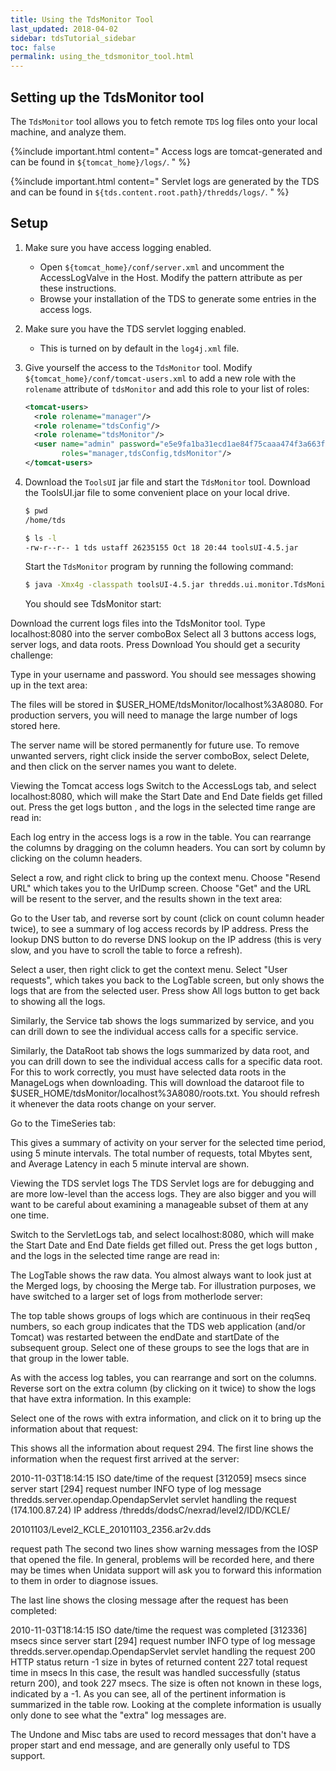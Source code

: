 ```yaml
---
title: Using the TdsMonitor Tool
last_updated: 2018-04-02
sidebar: tdsTutorial_sidebar
toc: false
permalink: using_the_tdsmonitor_tool.html
---
```


## Setting up the TdsMonitor tool

 The `TdsMonitor` tool allows you to fetch remote `TDS` log files onto your local machine, and analyze them.

{%include important.html content="
Access logs are tomcat-generated and can be found in `${tomcat_home}/logs/`.
" %}

{%include important.html content="
Servlet logs are generated by the TDS and can be found in `${tds.content.root.path}/thredds/logs/`.
" %}

## Setup

1. Make sure you have access logging enabled.
   * Open `${tomcat_home}/conf/server.xml` and uncomment the AccessLogValve in the Host.
     Modify the pattern attribute as per these instructions.
   * Browse your installation of the TDS to generate some entries in the access logs.
2. Make sure you have the TDS servlet logging enabled.
   * This is turned on by default in the `log4j.xml` file.
3. Give yourself the access to the `TdsMonitor` tool.
   Modify `${tomcat_home}/conf/tomcat-users.xml` to add a new role with the `rolename` attribute of `tdsMonitor` and add this role to your list of roles:

   ~~~xml
   <tomcat-users>      
     <role rolename="manager"/>
     <role rolename="tdsConfig"/>      
     <role rolename="tdsMonitor"/>
     <user name="admin" password="e5e9fa1ba31ecd1ae84f75caaa474f3a663f05f4"
           roles="manager,tdsConfig,tdsMonitor"/>
   </tomcat-users>
   ~~~

4. Download the `ToolsUI` jar file and start the `TdsMonitor` tool.
   Download the ToolsUI.jar file to some convenient place on your local drive.

   ~~~bash
   $ pwd
   /home/tds

   $ ls -l
   -rw-r--r-- 1 tds ustaff 26235155 Oct 18 20:44 toolsUI-4.5.jar
   ~~~

   Start the `TdsMonitor` program by running the following command:

   ~~~bash
   $ java -Xmx4g -classpath toolsUI-4.5.jar thredds.ui.monitor.TdsMonitor
   ~~~

   You should see TdsMonitor start:



Download the current logs files into the TdsMonitor tool.
Type localhost:8080 into the server comboBox
Select all 3 buttons access logs, server logs, and data roots.
Press Download
You should get a security challenge:



Type in your username and password.
You should see messages showing up in the text area:


The files will be stored in $USER_HOME/tdsMonitor/localhost%3A8080. For production servers, you will need to manage the large number of logs stored here.

The server name will be stored permanently for future use. To remove unwanted servers, right click inside the server comboBox, select Delete, and then click on the server names you want to delete.

Viewing the Tomcat access logs
Switch to the AccessLogs tab, and select localhost:8080, which will make the Start Date and End Date fields get filled out. Press the get logs button , and the logs in the selected time range are read in:



Each log entry in the access logs is a row in the table. You can rearrange the columns by dragging on the column headers. You can sort by column by clicking on the column headers.

Select a row, and right click to bring up the context menu. Choose "Resend URL" which takes you to the UrlDump screen. Choose "Get" and the URL will be resent to the server, and the results shown in the text area:



Go to the User tab, and reverse sort by count (click on count column header twice), to see a summary of log access records by IP address. Press the lookup DNS button  to do reverse DNS lookup on the IP address (this is very slow, and you have to scroll the table to force a refresh).



Select a user, then right click to get the context menu. Select "User requests", which takes you back to the LogTable screen, but only shows the logs that are from the selected user. Press show All logs button  to get back to showing all the logs.

Similarly, the Service tab shows the logs summarized by service, and you can drill down to see the individual access calls for a specific service.

Similarly, the DataRoot tab shows the logs summarized by data root, and you can drill down to see the individual access calls for a specific data root. For this to work correctly, you must have selected data roots in the ManageLogs when downloading. This will download the dataroot file to $USER_HOME/tdsMonitor/localhost%3A8080/roots.txt. You should refresh it whenever the data roots change on your server.

Go to the TimeSeries tab:



This gives a summary of activity on your server for the selected time period, using 5 minute intervals. The total number of requests, total Mbytes sent, and Average Latency in each 5 minute interval are shown.

Viewing the TDS servlet logs
The TDS Servlet logs are for debugging and are more low-level than the access logs. They are also bigger and you will want to be careful about examining a manageable subset of them at any one time.

Switch to the ServletLogs tab, and select localhost:8080, which will make the Start Date and End Date fields get filled out. Press the get logs button , and the logs in the selected time range are read in:



The LogTable shows the raw data. You almost always want to look just at the Merged logs, by choosing the Merge tab. For illustration purposes, we have switched to a larger set of logs from motherlode server:



The top table shows groups of logs which are continuous in their reqSeq numbers, so each group indicates that the TDS web application (and/or Tomcat) was restarted between the endDate and startDate of the subsequent group. Select one of these groups to see the logs that are in that group in the lower table.

As with the access log tables, you can rearrange and sort on the columns. Reverse sort on the extra column (by clicking on it twice) to show the logs that have extra information. In this example:



Select one of the rows with extra information, and click on it to bring up the information about that request:



This shows all the information about request 294. The first line shows the information when the request first arrived at the server:

2010-11-03T18:14:15	ISO date/time of the request
[312059]	msecs since server start
[294]	request number
INFO	type of log message
thredds.server.opendap.OpendapServlet	servlet handling the request
(174.100.87.24)	IP address
/thredds/dodsC/nexrad/level2/IDD/KCLE/

20101103/Level2_KCLE_20101103_2356.ar2v.dds

request path
The second two lines show warning messages from the IOSP that opened the file. In general, problems will be recorded here, and there may be times when Unidata support will ask you to forward this information to them in order to diagnose issues.

The last line shows the closing message after the request has been completed:

2010-11-03T18:14:15	ISO date/time the request was completed
[312336]	msecs since server start
[294]	request number
INFO	type of log message
thredds.server.opendap.OpendapServlet	servlet handling the request
200	HTTP status return
-1	size in bytes of returned content
227	total request time in msecs
In this case, the result was handled successfully (status return 200), and took 227 msecs. The size is often not known in these logs, indicated by a -1. As you can see, all of the pertinent information is summarized in the table row. Looking at the complete information is usually only done to see what the "extra" log messages are.

The Undone and Misc tabs are used to record messages that don't have a proper start and end message, and are generally only useful to TDS support.
